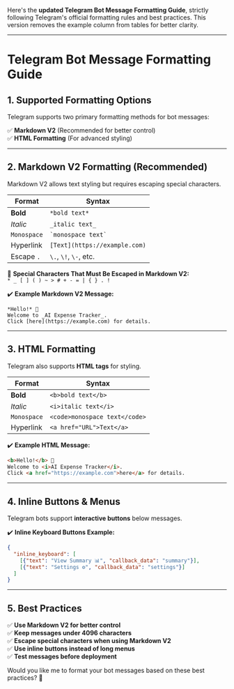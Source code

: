 Here's the **updated Telegram Bot Message Formatting Guide**, strictly following Telegram's official formatting rules and best practices. This version removes the example column from tables for better clarity.

---

# **Telegram Bot Message Formatting Guide**

## **1. Supported Formatting Options**
Telegram supports two primary formatting methods for bot messages:

✅ **Markdown V2** (Recommended for better control)  
✅ **HTML Formatting** (For advanced styling)  

---

## **2. Markdown V2 Formatting (Recommended)**
Markdown V2 allows text styling but requires escaping special characters.

| **Format**   | **Syntax**                  |
|-------------|------------------------------|
| **Bold**    | `*bold text*`                 |
| *Italic*    | `_italic text_`               |
| `Monospace` | `` `monospace text` ``        |
| Hyperlink   | `[Text](https://example.com)` |
| Escape `.`  | `\.`, `\!`, `\-`, etc.        |

🔹 **Special Characters That Must Be Escaped in Markdown V2:**  
`* _ [ ] ( ) ~ > # + - = | { } . !`

✔️ **Example Markdown V2 Message:**  
```
*Hello!* 👋  
Welcome to _AI Expense Tracker_.  
Click [here](https://example.com) for details.  
```

---

## **3. HTML Formatting**
Telegram also supports **HTML tags** for styling.

| **Format**   | **Syntax**                    |
|-------------|--------------------------------|
| **Bold**    | `<b>bold text</b>`             |
| *Italic*    | `<i>italic text</i>`           |
| `Monospace` | `<code>monospace text</code>`  |
| Hyperlink   | `<a href="URL">Text</a>`       |

✔️ **Example HTML Message:**  
```html
<b>Hello!</b> 👋  
Welcome to <i>AI Expense Tracker</i>.  
Click <a href="https://example.com">here</a> for details.  
```

---

## **4. Inline Buttons & Menus**
Telegram bots support **interactive buttons** below messages.

✔️ **Inline Keyboard Buttons Example:**  
```json
{
  "inline_keyboard": [
    [{"text": "View Summary 📊", "callback_data": "summary"}],
    [{"text": "Settings ⚙️", "callback_data": "settings"}]
  ]
}
```

---

## **5. Best Practices**
✅ **Use Markdown V2 for better control**  
✅ **Keep messages under 4096 characters**  
✅ **Escape special characters when using Markdown V2**  
✅ **Use inline buttons instead of long menus**  
✅ **Test messages before deployment**  

Would you like me to format your bot messages based on these best practices? 🚀